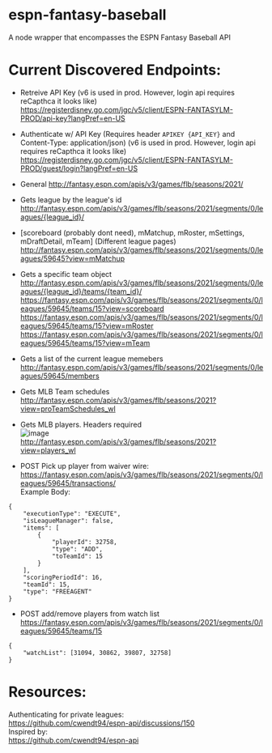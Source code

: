 # espn-fantasy-baseball
A node wrapper that encompasses the ESPN Fantasy Baseball API

# Current Discovered Endpoints:
- Retreive API Key (v6 is used in prod. However, login api requires reCapthca it looks like)  
https://registerdisney.go.com/jgc/v5/client/ESPN-FANTASYLM-PROD/api-key?langPref=en-US

- Authenticate w/ API Key (Requires header `APIKEY {API_KEY}` and Content-Type: application/json) (v6 is used in prod. However, login api requires reCapthca it looks like)  
https://registerdisney.go.com/jgc/v5/client/ESPN-FANTASYLM-PROD/guest/login?langPref=en-US

- General
http://fantasy.espn.com/apis/v3/games/flb/seasons/2021/

- Gets league by the league's id  
http://fantasy.espn.com/apis/v3/games/flb/seasons/2021/segments/0/leagues/{league_id}/

- \[scoreboard (probably dont need), mMatchup, mRoster, mSettings, mDraftDetail, mTeam] (Different league pages)  
http://fantasy.espn.com/apis/v3/games/flb/seasons/2021/segments/0/leagues/59645?view=mMatchup

- Gets a specific team object  
http://fantasy.espn.com/apis/v3/games/flb/seasons/2021/segments/0/leagues/{league_id}/teams/{team_id}/  
https://fantasy.espn.com/apis/v3/games/flb/seasons/2021/segments/0/leagues/59645/teams/15?view=scoreboard  
https://fantasy.espn.com/apis/v3/games/flb/seasons/2021/segments/0/leagues/59645/teams/15?view=mRoster  
https://fantasy.espn.com/apis/v3/games/flb/seasons/2021/segments/0/leagues/59645/teams/15?view=mTeam  

- Gets a list of the current league memebers  
http://fantasy.espn.com/apis/v3/games/flb/seasons/2021/segments/0/leagues/59645/members

- Gets MLB Team schedules  
http://fantasy.espn.com/apis/v3/games/flb/seasons/2021?view=proTeamSchedules_wl

- Gets MLB players. Headers required  
    ![image](https://user-images.githubusercontent.com/14021591/114256743-1f4e7b00-9981-11eb-8778-a730c0a18d4b.png)     
http://fantasy.espn.com/apis/v3/games/flb/seasons/2021?view=players_wl

- POST Pick up player from waiver wire: 
https://fantasy.espn.com/apis/v3/games/flb/seasons/2021/segments/0/leagues/59645/transactions/  
Example Body:  
``` 
{
    "executionType": "EXECUTE",
    "isLeagueManager": false,
    "items": [
        {
            "playerId": 32758,
            "type": "ADD",
            "toTeamId": 15
        }
    ],
    "scoringPeriodId": 16,
    "teamId": 15,
    "type": "FREEAGENT"
}  
```  
- POST add/remove players from watch list  
https://fantasy.espn.com/apis/v3/games/flb/seasons/2021/segments/0/leagues/59645/teams/15  
```
{
    "watchList": [31094, 30862, 39807, 32758]
}
```

# Resources:
Authenticating for private leagues:  
https://github.com/cwendt94/espn-api/discussions/150  
Inspired by:  
https://github.com/cwendt94/espn-api  
